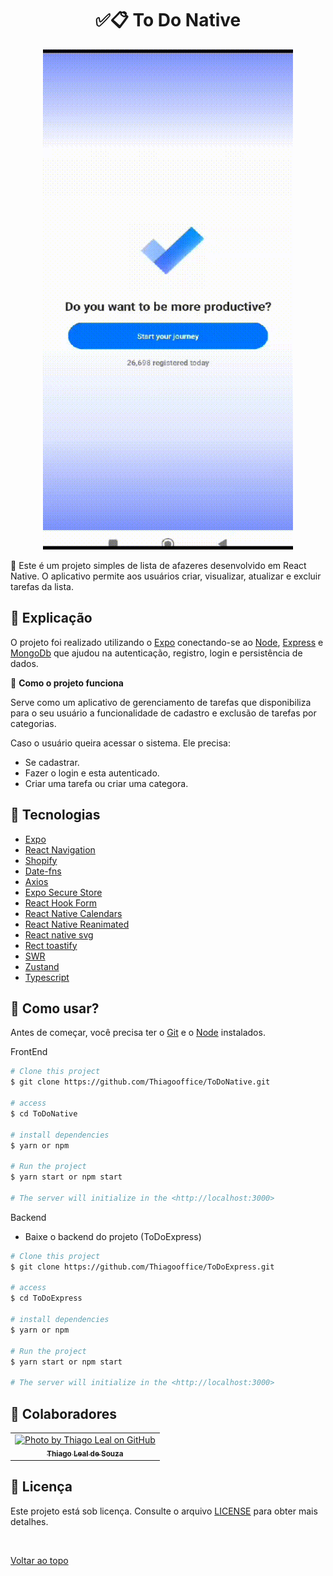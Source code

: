 <h1 align="center">✅📋 To Do Native</h1>

<p align="center">
<img width="400" height="800" src="assets/native.gif" alt="Image description">
</p>

🔎 Este é um projeto simples de lista de afazeres desenvolvido em React Native. O aplicativo permite aos usuários criar, visualizar, atualizar e excluir tarefas da lista.

## :page_facing_up: Explicação

O projeto foi realizado utilizando o [Expo](https://expo.dev/) conectando-se ao [Node](https://nodejs.org/en), [Express](https://expressjs.com/pt-br/) e [MongoDb](https://www.mongodb.com/cloud/atlas/register) que ajudou na autenticação, registro, login e persistência de dados.

🎲 **Como o projeto funciona**

Serve como um aplicativo de gerenciamento de tarefas que disponibiliza para o seu usuário a funcionalidade de cadastro e exclusão de tarefas por categorias.

Caso o usuário queira acessar o sistema. Ele precisa:

- Se cadastrar.
- Fazer o login e esta autenticado.
- Criar uma tarefa ou criar uma categora.

## 🚀 Tecnologias

- [Expo](https://expo.dev/)
- [React Navigation](https://reactnavigation.org/)
- [Shopify](https://shopify.engineering/migrating-our-largest-mobile-app-to-react-native)
- [Date-fns](https://date-fns.org/)
- [Axios](https://axios-http.com/ptbr/docs/intro)
- [Expo Secure Store](https://snack.expo.dev/@atiladev/securestore-example)
- [React Hook Form](https://www.react-hook-form.com/)
- [React Native Calendars](https://www.npmjs.com/package/react-native-calendars?activeTab=readme)
- [React Native Reanimated](https://docs.swmansion.com/react-native-reanimated/)
- [React native svg](https://github.com/software-mansion/react-native-svg)
- [Rect toastify](https://fkhadra.github.io/react-toastify/introduction/)
- [SWR](https://swr.vercel.app/pt-BR)
- [Zustand](https://zustand-demo.pmnd.rs/)
- [Typescript](https://www.typescriptlang.org/)

## :closed_book: Como usar?

Antes de começar, você precisa ter o [Git](https://git-scm.com) e o [Node](https://nodejs.org/en/) instalados.

FrontEnd

```bash
# Clone this project
$ git clone https://github.com/Thiagooffice/ToDoNative.git

# access
$ cd ToDoNative

# install dependencies
$ yarn or npm

# Run the project
$ yarn start or npm start

# The server will initialize in the <http://localhost:3000>
```

Backend

- Baixe o backend do projeto (ToDoExpress)

```bash
# Clone this project
$ git clone https://github.com/Thiagooffice/ToDoExpress.git

# access
$ cd ToDoExpress

# install dependencies
$ yarn or npm

# Run the project
$ yarn start or npm start

# The server will initialize in the <http://localhost:3000>
```

## 🤝 Colaboradores

<table>
  <tr>
    <td align="center">
      <a href="#">
        <img src="https://avatars.githubusercontent.com/u/84478212?s=400&u=b003ad011d6337bf4a03b4aadde3d905bca5c9b8&v=4" width="160px;" alt="Photo by Thiago Leal on GitHub"/><br>
        <sub>
          <b>Thiago Leal de Souza</b>
        </sub>
      </a>
    </all>
  </tr>
</table>

## 📝 Licença

Este projeto está sob licença. Consulte o arquivo [LICENSE](LICENSE.md) para obter mais detalhes.

&#xa0;

<a href="#top">Voltar ao topo</a>

